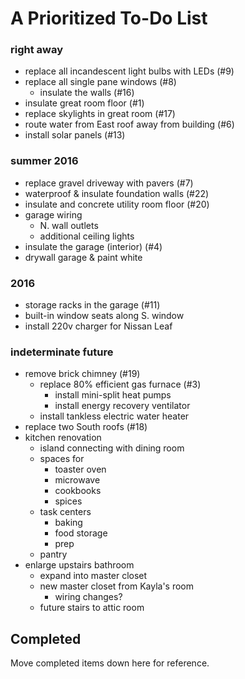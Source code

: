 
# A Prioritized To-Do List

### right away

* replace all incandescent light bulbs with LEDs (#9)
* replace all single pane windows (#8)
    * insulate the walls (#16)
* insulate great room floor (#1)
* replace skylights in great room (#17)
* route water from East roof away from building (#6)
* install solar panels (#13)

### summer 2016

* replace gravel driveway with pavers (#7)
* waterproof & insulate foundation walls (#22)
* insulate and concrete utility room floor (#20)
* garage wiring
    * N. wall outlets
    * additional ceiling lights
* insulate the garage (interior) (#4)
* drywall garage & paint white

### 2016

* storage racks in the garage (#11)
* built-in window seats along S. window
* install 220v charger for Nissan Leaf

### indeterminate future

* remove brick chimney (#19)
    * replace 80% efficient gas furnace (#3)
        * install mini-split heat pumps
        * install energy recovery ventilator
    * install tankless electric water heater
* replace two South roofs (#18)
* kitchen renovation
    * island connecting with dining room
    * spaces for
        * toaster oven
        * microwave
        * cookbooks
        * spices
    * task centers
        * baking
        * food storage
        * prep
    * pantry
* enlarge upstairs bathroom
    * expand into master closet
    * new master closet from Kayla's room
        * wiring changes?
    * future stairs to attic room

## Completed

Move completed items down here for reference.
